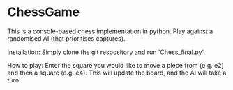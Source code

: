 # ChessGame

This is a console-based chess implementation in python. Play against a randomised AI (that prioritises captures).

Installation:
Simply clone the git respository and run 'Chess_final.py'.

How to play:
Enter the square you would like to move a piece from (e.g. e2) and then a square (e.g. e4). This will update the board, and the AI will take a turn.
